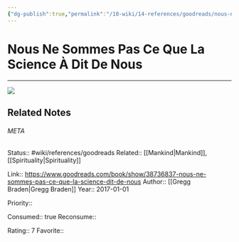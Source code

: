 ```yaml
---
{"dg-publish":true,"permalink":"/10-wiki/14-references/goodreads/nous-ne-sommes-pas-ce-que-la-science-a-dit-de-nous-20230122071907/","title":"Nous ne sommes pas ce que la science à dit de nous"}
---
```


# Nous Ne Sommes Pas Ce Que La Science À Dit De Nous
---
![](https://i.gr-assets.com/images/S/compressed.photo.goodreads.com/books/1519494592l/38736837._SY475_.jpg)

## Related Notes




###### META
Status:: #wiki/references/goodreads
Related:: [[Mankind\|Mankind]], [[Spirituality\|Spirituality]]

Link:: https://www.goodreads.com/book/show/38736837-nous-ne-sommes-pas-ce-que-la-science-dit-de-nous
Author:: [[Gregg Braden\|Gregg Braden]]
Year:: 2017-01-01

Priority:: 

Consumed:: true
Reconsume:: 

Rating:: 7
Favorite:: 
